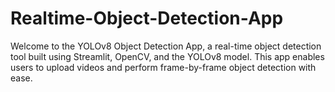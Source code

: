 # Realtime-Object-Detection-App
Welcome to the YOLOv8 Object Detection App, a real-time object detection tool built using Streamlit, OpenCV, and the YOLOv8 model. This app enables users to upload videos and perform frame-by-frame object detection with ease. 

